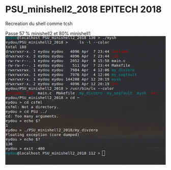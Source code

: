 # PSU_minishell2_2018 EPITECH 2018
Recreation du shell comme tcsh

Passe 57 % minishell2 et 80% minishell1
![alt text](https://github.com/Eydou/PSU_minishell2_2018/blob/master/png.png)
